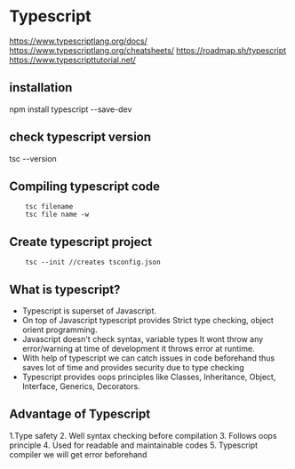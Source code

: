 
# Typescript
https://www.typescriptlang.org/docs/
https://www.typescriptlang.org/cheatsheets/
https://roadmap.sh/typescript
https://www.typescripttutorial.net/

## installation 
npm install typescript --save-dev

## check typescript version
tsc --version

## Compiling typescript code

```
    tsc filename
    tsc file name -w 
```

## Create typescript project
```
    tsc --init //creates tsconfig.json
```
## What is typescript?

- Typescript is superset of Javascript.
- On top of Javascript typescript provides Strict type checking, object orient programming.
- Javascript doesn't check syntax, variable types It wont throw any error/warning at time of development it throws error at runtime.
- With help of typescript we can catch issues in code beforehand thus saves lot of time and provides security due to type checking
- Typescript provides oops principles like Classes, Inheritance, Object, Interface, Generics, Decorators.


## Advantage of Typescript
1.Type safety
2. Well syntax checking before compilation
3. Follows oops principle
4. Used for readable and maintainable codes
5. Typescript compiler we will get error beforehand

